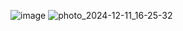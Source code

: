 ![image](https://github.com/user-attachments/assets/28a076bc-277a-43ff-a2a3-ceed62d52b6d)
![photo_2024-12-11_16-25-32](https://github.com/user-attachments/assets/fb4bbd49-32c6-4d29-8458-0d092fcf0bba)
